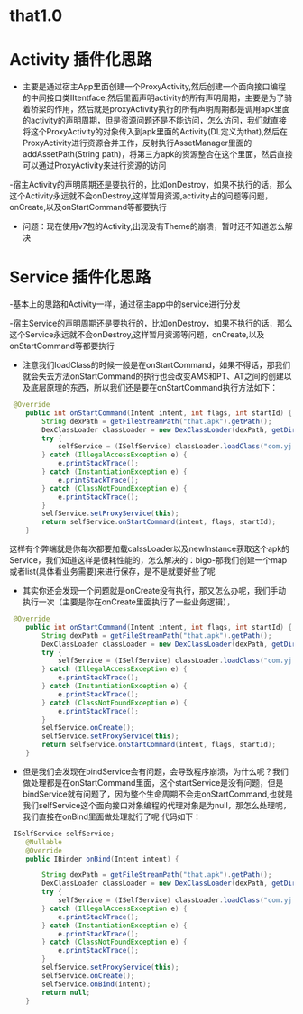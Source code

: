 # that1.0

# Activity 插件化思路
- 主要是通过宿主App里面创建一个ProxyActivity,然后创建一个面向接口编程的中间接口类IItentface,然后里面声明activity的所有声明周期，主要是为了骑着桥梁的作用，然后就是proxyActivity执行的所有声明周期都是调用apk里面的activity的声明周期，但是资源问题还是不能访问，怎么访问，我们就直接将这个ProxyActivity的对象传入到apk里面的Activity(DL定义为that),然后在ProxyActivity进行资源合并工作，反射执行AssetManager里面的addAssetPath(String path)，将第三方apk的资源整合在这个里面，然后直接可以通过ProxyActivity来进行资源的访问

-宿主Activity的声明周期还是要执行的，比如onDestroy，如果不执行的话，那么这个Activity永远就不会onDestroy,这样暂用资源,activity占的问题等问题，onCreate,以及onStartCommand等都要执行

- 问题：现在使用v7包的Activity,出现没有Theme的崩溃，暂时还不知道怎么解决
# Service 插件化思路
-基本上的思路和Activity一样，通过宿主app中的service进行分发

-宿主Service的声明周期还是要执行的，比如onDestroy，如果不执行的话，那么这个Service永远就不会onDestroy,这样暂用资源等问题，onCreate,以及onStartCommand等都要执行

- 注意我们loadClass的时候一般是在onStartCommand，如果不得话，那我们就会失去方法onStartCommand的执行也会改变AMS和PT、AT之间的创建以及底层原理的东西，所以我们还是要在onStartCommand执行方法如下：

```java
 @Override
    public int onStartCommand(Intent intent, int flags, int startId) {
        String dexPath = getFileStreamPath("that.apk").getPath();
        DexClassLoader classLoader = new DexClassLoader(dexPath, getDir("dex", Context.MODE_PRIVATE).getPath(), null, getClassLoader());
        try {
            selfService = (ISelfService) classLoader.loadClass("com.yj.that_plugin.MainService").newInstance();
        } catch (IllegalAccessException e) {
            e.printStackTrace();
        } catch (InstantiationException e) {
            e.printStackTrace();
        } catch (ClassNotFoundException e) {
            e.printStackTrace();
        }
        selfService.setProxyService(this);
        return selfService.onStartCommand(intent, flags, startId);
    }
```

这样有个弊端就是你每次都要加载calssLoader以及newInstance获取这个apk的Service，我们知道这样是很耗性能的，怎么解决的：bigo-那我们创建一个map或者list(具体看业务需要)来进行保存，是不是就要好些了呢

- 其实你还会发现一个问题就是onCreate没有执行，那又怎么办呢，我们手动执行一次（主要是你在onCreate里面执行了一些业务逻辑），

```java
 @Override
    public int onStartCommand(Intent intent, int flags, int startId) {
        String dexPath = getFileStreamPath("that.apk").getPath();
        DexClassLoader classLoader = new DexClassLoader(dexPath, getDir("dex", Context.MODE_PRIVATE).getPath(), null, getClassLoader());
        try {
            selfService = (ISelfService) classLoader.loadClass("com.yj.that_plugin.MainService").newInstance();
        } catch (IllegalAccessException e) {
            e.printStackTrace();
        } catch (InstantiationException e) {
            e.printStackTrace();
        } catch (ClassNotFoundException e) {
            e.printStackTrace();
        }
        selfService.onCreate();
        selfService.setProxyService(this);
        return selfService.onStartCommand(intent, flags, startId);
    }
```

- 但是我们会发现在bindService会有问题，会导致程序崩溃，为什么呢？我们做处理都是在onStartCommand里面，这个startService是没有问题，但是bindService就有问题了，因为整个生命周期不会走onStartCommand,也就是我们selfService这个面向接口对象编程的代理对象是为null，那怎么处理呢，我们直接在onBind里面做处理就行了呢 代码如下：


```java
 ISelfService selfService;
    @Nullable
    @Override
    public IBinder onBind(Intent intent) {

        String dexPath = getFileStreamPath("that.apk").getPath();
        DexClassLoader classLoader = new DexClassLoader(dexPath, getDir("dex", Context.MODE_PRIVATE).getPath(), null, getClassLoader());
        try {
            selfService = (ISelfService) classLoader.loadClass("com.yj.that_plugin.MainService").newInstance();
        } catch (IllegalAccessException e) {
            e.printStackTrace();
        } catch (InstantiationException e) {
            e.printStackTrace();
        } catch (ClassNotFoundException e) {
            e.printStackTrace();
        }
        selfService.setProxyService(this);
        selfService.onCreate();
        selfService.onBind(intent);
        return null;
    }
```  
    
